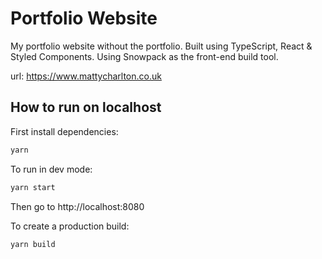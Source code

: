 # Portfolio Website

My portfolio website without the portfolio. Built using TypeScript, React & Styled Components. Using Snowpack as the front-end build tool.

url: https://www.mattycharlton.co.uk

## How to run on localhost

First install dependencies:

```sh
yarn
```

To run in dev mode:

```sh
yarn start
```

Then go to http://localhost:8080

To create a production build:

```sh
yarn build
```
